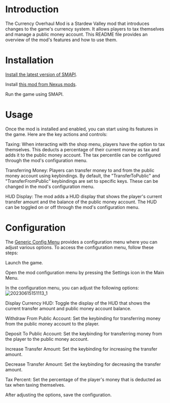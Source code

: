 # Introduction
The Currency Overhaul Mod is a Stardew Valley mod that introduces changes to the game's currency system. It allows players to tax themselves and manage a public money account. This README file provides an overview of the mod's features and how to use them.

# Installation
[Install the latest version of SMAPI](https://smapi.io).

Install [this mod from Nexus mods](https://www.nexusmods.com/stardewvalley/mods/17045/).

Run the game using SMAPI.

# Usage
Once the mod is installed and enabled, you can start using its features in the game. Here are the key actions and controls:

Taxing: When interacting with the shop menu, players have the option to tax themselves. This deducts a percentage of their current money as tax and adds it to the public money account. The tax percentile can be configured through the mod's configuration menu.

Transferring Money: Players can transfer money to and from the public money account using keybindings. By default, the "TransferToPublic" and "TransferFromPublic" keybindings are set to specific keys. These can be changed in the mod's configuration menu.

HUD Display: The mod adds a HUD display that shows the player's current transfer amount and the balance of the public money account. The HUD can be toggled on or off through the mod's configuration menu.

# Configuration
The [Generic Config Menu](https://www.nexusmods.com/stardewvalley/mods/5098) provides a configuration menu where you can adjust various options. To access the configuration menu, follow these steps:

Launch the game.

Open the mod configuration menu by pressing the Settings icon in the Main Menu.

In the configuration menu, you can adjust the following options:
![20230615151113_1](https://github.com/Tbonetomtom/Stardew-Mods/assets/77869292/06579b81-96a0-452c-abef-38188b053344)

Display Currency HUD: Toggle the display of the HUD that shows the current transfer amount and public money account balance.

Withdraw From Public Account: Set the keybinding for transferring money from the public money account to the player.

Deposit To Public Account: Set the keybinding for transferring money from the player to the public money account.

Increase Transfer Amount: Set the keybinding for increasing the transfer amount.

Decrease Transfer Amount: Set the keybinding for decreasing the transfer amount.

Tax Percent: Set the percentage of the player's money that is deducted as tax when taxing themselves.

After adjusting the options, save the configuration.
